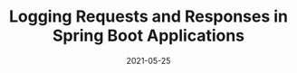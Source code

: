 ---
contentPage: guides/request-response-logging
date: '2021-05-25'
lastmod: '2021-06-15'
layout: single
team:
- Marc Zottner
title: Logging Requests and Responses in Spring Boot Applications
weight: 2
oldPath: "/content/outcomes/application-observability/logging-request-response-boot.md"
aliases:
- "/outcomes/application-observability/logging-request-response-boot"
tags: []
---